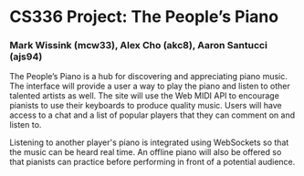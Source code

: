 # CS336 Project: The People’s Piano
### Mark Wissink (mcw33), Alex Cho (akc8), Aaron Santucci (ajs94)

The People’s Piano is a hub for discovering and appreciating piano music. The interface will provide a user a way to play the piano and listen to other talented artists as well. The site will use the Web MIDI API to encourage pianists to use their keyboards to produce quality music. Users will have access to a chat and a list of popular players that they can comment on and listen to.

Listening to another player's piano is integrated using WebSockets so that the music can be heard real time. An offline piano will also be offered so that pianists can practice before performing in front of a potential audience.
